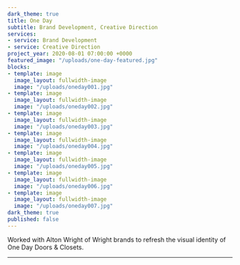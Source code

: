 ```yaml
---
dark_theme: true
title: One Day
subtitle: Brand Development, Creative Direction
services:
- service: Brand Development
- service: Creative Direction
project_year: 2020-08-01 07:00:00 +0000
featured_image: "/uploads/one-day-featured.jpg"
blocks:
- template: image
  image_layout: fullwidth-image
  image: "/uploads/oneday001.jpg"
- template: image
  image_layout: fullwidth-image
  image: "/uploads/oneday002.jpg"
- template: image
  image_layout: fullwidth-image
  image: "/uploads/oneday003.jpg"
- template: image
  image_layout: fullwidth-image
  image: "/uploads/oneday004.jpg"
- template: image
  image_layout: fullwidth-image
  image: "/uploads/oneday005.jpg"
- template: image
  image_layout: fullwidth-image
  image: "/uploads/oneday006.jpg"
- template: image
  image_layout: fullwidth-image
  image: "/uploads/oneday007.jpg"
dark_theme: true
published: false
---
```


Worked with Alton Wright of Wright brands to refresh the visual identity of One Day Doors & Closets.

---
